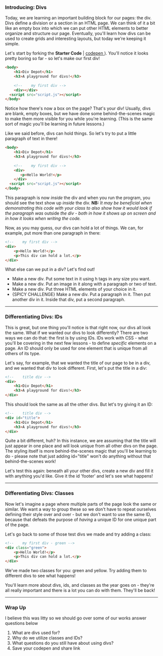 ### Introducing: Divs 

Today, we are learning an important building block for our pages: the div. Divs define a division or a section in an HTML page. We can think of it a bit like an empty box into which we can put other HTML elements to better organize and structure our page. Eventually, you'll learn how divs can be used to create grids and interesting layouts, but today we're keeping it simple.

Let's start by forking the **Starter Code**  | [codepen ](https://codepen.io/jamilton08/pen/jENrpwo)). You'll notice it looks pretty boring so far - so let's make our first div!

```html
<body>
	<h1>Div Depot</h1>
	<h3>A playground for divs!</h3>
	
	<!-- 	my first div -->
	<div></div>
  <script src="script.js"></script>
</body>
```

Notice how there's now a box on the page? That's your div! Usually, divs are blank, empty boxes, but we have done some behind-the-scenes magic to make them more visible for you while you're learning. (This is the same sort of magic you'll be learning in future lessons.)


Like we said before, divs can hold things. So let's try to put a little paragraph of text in there!

```html
<body>
	<h1>Div Depot</h1>
	<h3>A playground for divs!</h3>
	
	<!-- 	my first div -->
	<div>
	   <p>Hello World!</p>
	</div>
  <script src="script.js"></script>
</body>
```

This paragraph is now _inside_ the div and when you run the program, you should see the text show up _inside_ the div. **NB:** _It may be beneficial when demonstrating this code with your class to also show how it would look if the paragraph was_ outside _the div - both in how it shows up on screen and in how it looks when writing the code._

Now, as you may guess, our divs can hold a lot of things. We can, for example, put more than one paragraph in there:

```html
<!-- 	my first div -->
<div>
    <p>Hello World!</p>
    <p>This div can hold a lot.</p>
</div>
```

What else can we put in a div? Let's find out! 

* Make a new div. Put some text in it using h tags in any size you want.
* Make a new div. Put an image in it along with a paragraph or two of text.
* Make a new div. Put three HTML elements of your choice in it.
* {SPICY CHALLENGE} Make a new div. Put a paragraph in it. Then put another div in it. Inside that div, put a second paragraph.

---

### Differentiating Divs: IDs 

This is great, but one thing you'll notice is that right now, our divs all look the same. What if we wanted our divs to look differently? There are two ways we can do that: the first is by using IDs. IDs work with CSS - what you'll be covering in the next few lessons - to define _specific_ elements on a page. An ID should only be used for one element that is unique from all others of its type.

Let's say, for example, that we wanted the title of our page to be in a div, and we wanted that div to look different. First, let's put the title in a div:

```html
<!-- 	title div -->
<div>
    <h1>Div Depot</h1>
    <h3>A playground for divs!</h3>
</div>
```

This should look the same as all the other divs. But let's try giving it an ID:

```html
<!-- 	title div -->
<div id="title">
    <h1>Div Depot</h1>
    <h3>A playground for divs!</h3>
</div>
```

Quite a bit different, huh? In this instance, we are assuming that the title will just appear in one place and will look unique from all other divs on the page. The styling itself is more behind-the-scenes magic that you'll be learning to do - please note that just adding id="title" won't do anything without that behind-the-scenes work!

Let's test this again: beneath all your other divs, create a new div and fill it with anything you'd like. Give it the id 'footer' and let's see what happens!

---

### Differentiating Divs: Classes 

Now let's imagine a page where multiple parts of the page look the same or similar. We want a way to group these so we don't have to repeat ourselves defining their style over and over - but we don't want to use the same ID, because that defeats the purpose of _having_ a unique ID for one unique part of the page.&#x20;

Let's go back to some of those test divs we made and try adding a class:

```html
<!-- 	my first div - green -->
<div class="green">
    <p>Hello World!</p>
    <p>This div can hold a lot.</p>
</div>
```

We've made two classes for you: green and yellow. Try adding them to different divs to see what happens!

You'll learn more about divs, ids, and classes as the year goes on - they're all really important and there is a lot you can do with them. They'll be back!

---

### Wrap Up 

I believe this was litty so we should go over some of our works answer questions below

1. What are divs used for?
2. Why do we utilize classes and IDs?
3. What questions do you still have about using divs?
4. Save your codepen and share link 

